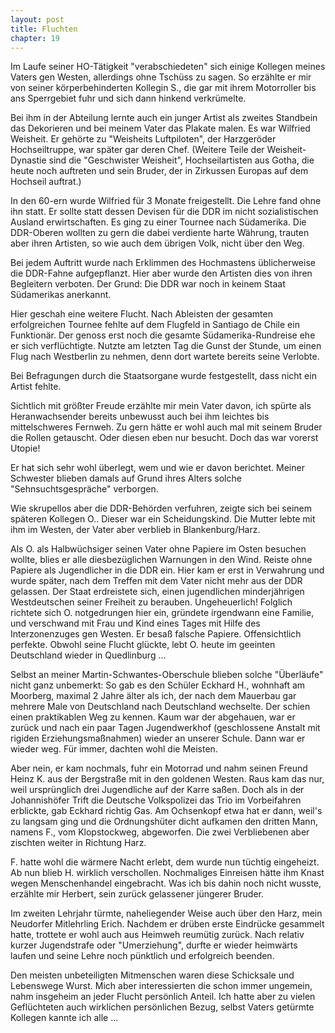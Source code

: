 ```yaml
---  
layout: post
title: Fluchten
chapter: 19
---  
```




Im Laufe seiner HO-Tätigkeit "verabschiedeten" sich einige Kollegen meines
Vaters gen Westen, allerdings ohne Tschüss zu sagen. So erzählte er mir von
seiner körperbehinderten Kollegin S., die gar mit ihrem Motorroller bis ans
Sperrgebiet fuhr und sich dann hinkend verkrümelte.

Bei ihm in der Abteilung lernte auch ein junger Artist als zweites Standbein
das Dekorieren und bei meinem Vater das Plakate malen. Es war Wilfried
Weisheit. Er gehörte zu "Weisheits Luftpiloten", der Harzgeröder
Hochseiltruppe, war später gar deren Chef. (Weitere Teile der
Weisheit-Dynastie sind die "Geschwister Weisheit", Hochseilartisten aus Gotha,
die heute noch auftreten und sein Bruder, der in Zirkussen Europas auf dem
Hochseil auftrat.)

In den 60-ern wurde Wilfried für 3 Monate freigestellt. Die Lehre fand ohne
ihn statt. Er sollte statt dessen Devisen für die DDR im nicht sozialistischen
Ausland erwirtschaften. Es ging zu einer Tournee nach Südamerika. Die
DDR-Oberen wollten zu gern die dabei verdiente harte Währung, trauten aber
ihren Artisten, so wie auch dem übrigen Volk, nicht über den Weg.

Bei jedem Auftritt wurde nach Erklimmen des Hochmastens üblicherweise die
DDR-Fahne aufgepflanzt. Hier aber wurde den Artisten dies von ihren Begleitern
verboten. Der Grund: Die DDR war noch in keinem Staat Südamerikas anerkannt.

Hier geschah eine weitere Flucht. Nach Ableisten der gesamten erfolgreichen
Tournee fehlte auf dem Flugfeld in Santiago de Chile ein Funktionär. Der
genoss erst noch die gesamte Südamerika-Rundreise ehe er sich verflüchtigte.
Nutzte am letzten Tag die Gunst der Stunde, um einen Flug nach Westberlin zu
nehmen, denn dort wartete bereits seine Verlobte.

Bei Befragungen durch die Staatsorgane wurde festgestellt, dass nicht ein
Artist fehlte.

Sichtlich mit größter Freude erzählte mir mein Vater davon, ich spürte als
Heranwachsender bereits unbewusst auch bei ihm leichtes bis mittelschweres
Fernweh. Zu gern hätte er wohl auch mal mit seinem Bruder die Rollen
getauscht. Oder diesen eben nur besucht. Doch das war vorerst Utopie!

Er hat sich sehr wohl überlegt, wem und wie er davon berichtet. Meiner
Schwester blieben damals auf Grund ihres Alters solche "Sehnsuchtsgespräche"
verborgen.

Wie skrupellos aber die DDR-Behörden verfuhren, zeigte sich bei seinem
späteren Kollegen O.. Dieser war ein Scheidungskind. Die Mutter lebte mit ihm
im Westen, der Vater aber verblieb in Blankenburg/Harz.

Als O. als Halbwüchsiger seinen Vater ohne Papiere im Osten besuchen wollte,
blies er alle diesbezüglichen Warnungen in den Wind. Reiste ohne Papiere als
Jugendlicher in die DDR ein. Hier kam er erst in Verwahrung und wurde später,
nach dem Treffen mit dem Vater nicht mehr aus der DDR gelassen. Der Staat
erdreistete sich, einen jugendlichen minderjährigen Westdeutschen seiner
Freiheit zu berauben. Ungeheuerlich! Folglich richtete sich O. notgedrungen
hier ein, gründete irgendwann eine Familie, und verschwand mit Frau und Kind
eines Tages mit Hilfe des Interzonenzuges gen Westen. Er besaß falsche
Papiere. Offensichtlich perfekte. Obwohl seine Flucht glückte, lebt O. heute
im geeinten Deutschland wieder in Quedlinburg …

Selbst an meiner Martin-Schwantes-Oberschule blieben solche "Überläufe" nicht
ganz unbemerkt: So gab es den Schüler Eckhard H., wohnhaft am Moorberg,
maximal 2 Jahre älter als ich, der nach dem Mauerbau gar mehrere Male von
Deutschland nach Deutschland wechselte. Der schien einen praktikablen Weg zu
kennen. Kaum war der abgehauen, war er zurück und nach ein paar Tagen
Jugendwerkhof (geschlossene Anstalt mit rigiden Erziehungsmaßnahmen) wieder an
unserer Schule. Dann war er wieder weg. Für immer, dachten wohl die Meisten.

Aber nein, er kam nochmals, fuhr ein Motorrad und nahm seinen Freund Heinz K.
aus der Bergstraße mit in den goldenen Westen. Raus kam das nur, weil
ursprünglich drei Jugendliche auf der Karre saßen. Doch als in der
Johannishöfer Trift die Deutsche Volkspolizei das Trio im Vorbeifahren
erblickte, gab Eckhard richtig Gas. Am Ochsenkopf etwa hat er dann, weil's zu
langsam ging und die Ordnungshüter dicht aufkamen den dritten Mann, namens F.,
vom Klopstockweg, abgeworfen. Die zwei Verbliebenen aber zischten weiter in
Richtung Harz.

F. hatte wohl die wärmere Nacht erlebt, dem wurde nun tüchtig eingeheizt. Ab
nun blieb H. wirklich verschollen. Nochmaliges Einreisen hätte ihm Knast wegen
Menschenhandel eingebracht. Was ich bis dahin noch nicht wusste, erzählte mir
Herbert, sein zurück gelassener jüngerer Bruder.

Im zweiten Lehrjahr türmte, naheliegender Weise auch über den Harz, mein
Neudorfer Mitlehrling Erich. Nachdem er drüben erste Eindrücke gesammelt
hatte, trottete er wohl auch aus Heimweh reumütig zurück. Nach relativ kurzer
Jugendstrafe oder "Umerziehung", durfte er wieder heimwärts laufen und seine
Lehre noch pünktlich und erfolgreich beenden.

Den meisten unbeteiligten Mitmenschen waren diese Schicksale und Lebenswege
Wurst. Mich aber interessierten die schon immer ungemein, nahm insgeheim an
jeder Flucht persönlich Anteil. Ich hatte aber zu vielen Geflüchteten auch
wirklichen persönlichen Bezug, selbst Vaters getürmte Kollegen kannte ich alle
…

